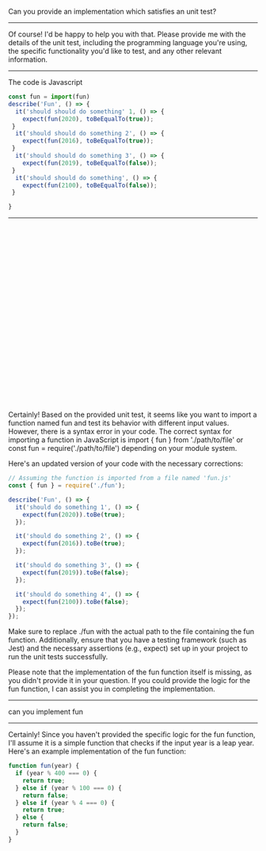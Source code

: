 Can you provide an implementation which satisfies an unit test?

---
Of course! I'd be happy to help you with that. Please provide me with the details of the unit test, including the programming language you're using, the specific functionality you'd like to test, and any other relevant information.

---
The code is Javascript

```js
const fun = import(fun)
describe('Fun', () => {
  it('should should do something' 1, () => {
    expect(fun(2020), toBeEqualTo(true));
 }
  it('should should do something 2', () => {
    expect(fun(2016), toBeEqualTo(true));
 }
  it('should should do something 3', () => {
    expect(fun(2019), toBeEqualTo(false));
 }
  it('should should do something', () => {
    expect(fun(2100), toBeEqualTo(false));
 }

}
```

---
&nbsp;  
&nbsp;  
&nbsp;  
&nbsp;  
&nbsp;  
&nbsp;  
&nbsp;  
&nbsp;  
&nbsp;  
&nbsp;  
&nbsp;  
&nbsp;  
&nbsp;  
&nbsp;  
&nbsp;  
&nbsp;  
&nbsp;  
&nbsp;  
&nbsp;  
&nbsp;  
&nbsp;  
&nbsp;  
Certainly! Based on the provided unit test, it seems like you want to import a function named fun and test its behavior with different input values. However, there is a syntax error in your code. The correct syntax for importing a function in JavaScript is import { fun } from './path/to/file' or const fun = require('./path/to/file') depending on your module system.  

Here's an updated version of your code with the necessary corrections:

```js
// Assuming the function is imported from a file named 'fun.js'
const { fun } = require('./fun');

describe('Fun', () => {
  it('should do something 1', () => {
    expect(fun(2020)).toBe(true);
  });

  it('should do something 2', () => {
    expect(fun(2016)).toBe(true);
  });

  it('should do something 3', () => {
    expect(fun(2019)).toBe(false);
  });

  it('should do something 4', () => {
    expect(fun(2100)).toBe(false);
  });
});
```

Make sure to replace ./fun with the actual path to the file containing the fun function. Additionally, ensure that you have a testing framework (such as Jest) and the necessary assertions (e.g., expect) set up in your project to run the unit tests successfully.  

Please note that the implementation of the fun function itself is missing, as you didn't provide it in your question. If you could provide the logic for the fun function, I can assist you in completing the implementation.

---
can you implement fun

---
Certainly! Since you haven't provided the specific logic for the fun function, I'll assume it is a simple function that checks if the input year is a leap year. Here's an example implementation of the fun function:

```js
function fun(year) {
  if (year % 400 === 0) {
    return true;
  } else if (year % 100 === 0) {
    return false;
  } else if (year % 4 === 0) {
    return true;
  } else {
    return false;
  }
}
```
